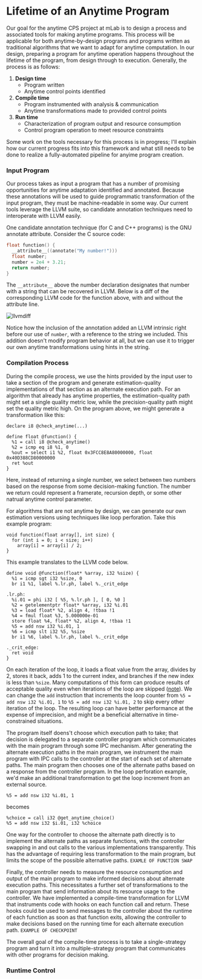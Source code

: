 # Lifetime of an Anytime Program #

Our goal for the anytime CPS project at mLab is to design a process and
associated tools for making anytime programs. This process will be applicable
for both anytime-by-design programs and programs written as traditional
algorithms that we want to adapt for anytime computation. In our design,
preparing a program for anytime operation happens throughout the lifetime of the
program, from design through to execution. Generally, the process is as follows:

1. __Design time__
    * Program written
    * Anytime control points identified
2. __Compile time__
    * Program instrumented with analysis & communication
    * Anytime transformations made to provided control points
3. __Run time__
    * Characterization of program output and resource consumption
    * Control program operation to meet resource constraints

Some work on the tools necessary for this process is in progress; I'll explain
how our current progress fits into this framework and what still needs to be
done to realize a fully-automated pipeline for anyime program creation.

### Input Program ###

Our process takes as input a program that has a number of promising
opportunities for anytime adaptation identified and annotated. Because these
annotations will be used to guide programmatic transformation of the input
program, they must be machine-readable in some way. Our current tools leverage
the LLVM suite, so candidate annotation techniques need to interoperate with
LLVM easily.

One candidate annotation technique (for C and C++ programs) is the
GNU annotate attribute. Consider the C source code:
```C
float function() {
  __attribute__((annotate("My number!")))
  float number;
  number = 2e4 + 3.21;
  return number;
}
```
The `__attribute__` above the number declaration designates that number with a
string that can be recovered in LLVM. Below is a diff of the corresponding LLVM
code for the function above, with and without the attribute line.

![llvmdiff](http://i57.tinypic.com/2uq0ilf.png)

Notice how the inclusion of the annotation added an LLVM intrinsic right before
our use of `number`, with a reference to the string we included. This addition
doesn't modify program behavior at all, but we can use it to trigger our own
anytime transformations using hints in the string.

### Compilation Process ###

During the compile process, we use the hints provided by the input user to take
a section of the program and generate estimation-quality implementations of
that section as an alternate execution path. For an algorithm that already has
anytime properties, the estimation-quality path might set a single quality
metric low, while the precision-quality path might set the quality metric high.
On the program above, we might generate a transformation like this:
```
declare i8 @check_anytime(...)

define float @function() {
  %1 = call i8 @check_anytime()
  %2 = icmp eq i8 %1, 0
  %out = select i1 %2, float 0x3FCC8E8A80000000, float 0x40D388CD80000000
  ret %out
}
```
Here, instead of returning a single number, we select between two numbers based
on the response from some decision-making function. The number we return could
represent a framerate, recursion depth, or some other natrual anytime control
parameter.

For algorithms that are not anytime by design, we can generate our own
estimation versions using techniques like loop perforation. Take this example
program:
```
void function(float array[], int size) {
  for (int i = 0; i < size; i++)
    array[i] = array[i] / 2;
}
```
This example translates to the LLVM code below.
```
define void @function(float* %array, i32 %size) {
  %1 = icmp sgt i32 %size, 0
  br i1 %1, label %.lr.ph, label %._crit_edge

.lr.ph:
  %i.01 = phi i32 [ %5, %.lr.ph ], [ 0, %0 ]
  %2 = getelementptr float* %array, i32 %i.01
  %3 = load float* %2, align 4, !tbaa !1
  %4 = fmul float %3, 5.000000e-01
  store float %4, float* %2, align 4, !tbaa !1
  %5 = add nsw i32 %i.01, 1
  %6 = icmp slt i32 %5, %size
  br i1 %6, label %.lr.ph, label %._crit_edge

._crit_edge:
  ret void
} 
```
On each iteration of the loop, it loads a float value from the array, divides by
2, stores it back, adds 1 to the current index, and branches if the new index is
less than `%size`. Many computations of this form can produce results of
acceptable quality even when iterations of the loop are skipped
([note](people.csail.mit.edu/rinard/paper/sas11.pdf)). We can change the `add`
instruction that increments the loop counter from `%5 = add nsw i32 %i.01, 1` to
`%5 = add nsw i32 %i.01, 2` to skip every other iteration of the loop. The
resulting loop can have better performance at the expense of imprecision, and
might be a beneficial alternative in time-constrained situations.

The program itself doens't choose which execution path to take; that decision
is delegated to a separate controller program which communicates with the main
program through some IPC mechanism. After generating the alternate execution
paths in the main program, we instrument the main program with IPC calls to the
controller at the start of each set of alternate paths. The main program then
chooses one of the alternate paths based on a response from the controller
program. In the loop perforation example, we'd make an additional transformation
to get the loop increment from an external source.
```
%5 = add nsw i32 %i.01, 1
```
becomes
```
%choice = call i32 @get_anytime_choice()
%5 = add nsw i32 $i.01, i32 %choice
```
One way for the controller to choose the alternate path directly is to implement
the alternate paths as separate functions, with the controller swapping in and
out calls to the various implementations transparently. This has the advantage
of requiring less transformation to the main program, but limits the scope of
the possible alternative paths.
`EXAMLE OF FUNCTION SWAP`

Finally, the controller needs to measure the resource consumption and output of
the main program to make informed decisions about alternate execution paths.
This necessitates a further set of transformations to the main program that
send information about its resource usage to the controller. We have implemented
a compile-time transformation for LLVM that instruments code with hooks on each
function call and return. These hooks could be used to send messages to the
controller about the runtime of each function as soon as that function exits,
allowing the controller to make decisions based on the running time for each
alternate execution path.
`EXAMPLE OF CHECKPOINT`

The overall goal of the compile-time process is to take a single-strategy
program and turn it into a multiple-strategy program that communicates with
other programs for decision making.

### Runtime Control ###


